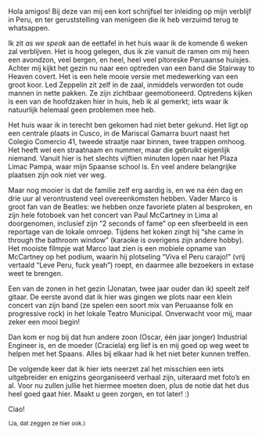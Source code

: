<p class="intro">Hola amigos! Bij deze van mij een kort schrijfsel ter inleiding op mijn verblijf in Peru, en ter geruststelling van menigeen die ik heb verzuimd terug te whatsappen.</p>

Ik zit _as we speak_ aan de eettafel in het huis waar ik de komende 6 weken zal verblijven. Het is hoog gelegen, dus ik zie vanuit de ramen om mij heen een avondzon, veel bergen, en heel, heel veel pitoreske Peruaanse huisjes. Achter mij kijkt het gezin nu naar een optreden van een band die Stairway to Heaven covert. Het is een hele mooie versie met medewerking van een groot koor. Led Zeppelin zit zelf in de zaal, inmiddels verworden tot oude mannen in nette pakken. Ze zijn zichtbaar geemotioneerd. Optredens kijken is een van de hoofdzaken hier in huis, heb ik al gemerkt; iets waar ik natuurlijk helemaal geen problemen mee heb.

Het huis waar ik in terecht ben gekomen had niet beter gekund. Het ligt op een centrale plaats in Cusco, in de Mariscal Gamarra buurt naast het Colegio Comercio 41, tweede straatje naar binnen, twee trappen omhoog. Het heeft wel een straatnaam en nummer, maar die gebruikt eigenlijk niemand. Vanuit hier is het slechts vijftien minuten lopen naar het Plaza Limac Pampa, waar mijn Spaanse school is. En veel andere belangrijke plaatsen zijn ook niet ver weg.

Maar nog mooier is dat de familie zelf erg aardig is, en we na één dag en drie uur al verontrustend veel overeenkomsten hebben. Vader Marco is groot fan van de Beatles: we hebben onze favoriete platen al besproken, en zijn hele fotoboek van het concert van Paul McCartney in Lima al doorgenomen, inclusief zijn “2 seconds of fame” op een sfeerbeeld in een reportage van de lokale omroep. Tijdens het koken zingt hij “she came in through the bathroom window” (karaoke is overigens zijn andere hobby). Het mooiste filmpje wat Marco laat zien is een mobiele opname van McCartney op het podium, waarin hij plotseling “Viva el Peru carajo!” (vrij vertaald “Leve Peru, fuck yeah”) roept, en daarmee alle bezoekers in extase weet te brengen.

Een van de zonen in het gezin (Jonatan, twee jaar ouder dan ik) speelt zelf gitaar. De eerste avond dat ik hier was gingen we plots naar een klein concert van zijn band (ze spelen een soort mix van Peruaanse folk en progressive rock) in het lokale Teatro Municipal. Onverwacht voor mij, maar zeker een mooi begin!

Dan kom er nog bij dat hun andere zoon (Oscar, één jaar jonger) Industrial Engineer is, en de moeder (Craciela) erg lief is en mij goed op weg weet te helpen met het Spaans. Alles bij elkaar had ik het niet beter kunnen treffen.

De volgende keer dat ik hier iets neerzet zal het misschien een iets uitgebreider en enigzins georganiseerd verhaal zijn, uiteraard met foto’s en al. Voor nu zullen jullie het hiermee moeten doen, plus de notie dat het dus heel goed gaat hier. Maakt u geen zorgen, en tot later! :)

Ciao!

<small>(Ja, dat zeggen ze hier ook.)</small>